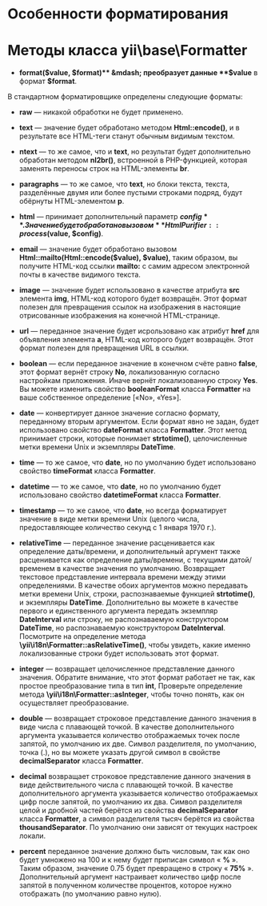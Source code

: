 Особенности форматирования
====================

# Методы класса yii\base\Formatter

* **format($value, $format)** &mdash; преобразует данные **$value** в формат **$format**.

В стандартном форматировщике определены следующие форматы:

* **raw** &mdash; никакой обработки не будет применено.

* **text** &mdash; значение будет обработано методом **Html::encode()**, и в результате все HTML-теги станут обычным видимым текстом.

* **ntext** &mdash; то же самое, что и **text**, но результат будет дополнительно обработан методом **nl2br()**, встроенной в PHP-функцией, которая заменять переносы строк на HTML-элементы **br**.

* **paragraphs** &mdash; то же самое, что **text**, но блоки текста, текста, разделённые двумя или более пустыми строками подряд, будут обёрнуты HTML-элементом **p**.

* **html** &mdash; принимает дополнительный параметр **$config**. Значение будет обработано вызовом **HtmlPurifier::process($value, $config)**.

* **email** &mdash; значение будет обработано вызовом **Html::mailto(Html::encode($value), $value)**, таким образом, вы получите HTML-код ссылки **mailto:** с самим адресом электронной почты в качестве видимого текста.

* **image** &mdash; значение будет использовано в качестве атрибута **src** элемента **img**, HTML-код которого будет возвращён. Этот формат полезен для превращения ссылок на изображения в настоящие  отрисованные изображения на конечной HTML-странице.

* **url** &mdash; переданное значение будет исрользовано как атрибут **href** для объявления элемента **a**, HTML-код которого будет возвращён. Этот формат полезен для превращения URL в ссылки.

* **boolean** &mdash; если переданное значение в конечном счёте равно **false**, этот формат вернёт строку **No**, локализованную согласно настройкам приложения. Иначе вернёт локализованную строку **Yes**. Вы можете изменить свойство **booleanFormat** класса **Formatter** на ваше собственное определение [«No», «Yes»].

* **date** &mdash; конвертирует данное значение согласно формату, переданному вторым аргументом. Если формат явно не задан, будет использовано свойство **dateFormat** класса **Formatter**. Этот метод принимает строки, которые понимает **strtotime()**, целочисленные метки времени Unix и экземпляры **DateTime**.

* **time** &mdash; то же самое, что **date**, но по умолчанию будет использовано свойство **timeFormat** класса **Formatter**.

* **datetime** &mdash; то же самое, что **date**, но по умолчанию будет использовано свойство **datetimeFormat** класса **Formatter**.

* **timestamp** &mdash; то же самое, что **date**, но всегда форматирует значение в виде метки времени Unix (целого числа, предоставляющее количество секунд с 1 января 1970 г.).

* **relativeTime** &mdash; переданное значение расценивается как определение даты/времени, и дополнительный аргумент также расценивается как определение даты/времени, с текущими датой/временем в качестве значения по умолчанию. Возвращает текстовое представление интервала времени между этими определениями. В качестве обоих аргументов можно передавать метки времени Unix, строки, распознаваемые функцией **strtotime()**, и экземпляры **DateTime**. Дополнительно вы можете в качестве первого и единственного аргумента передать экземпляр **DateInterval** или строку, не распознаваемую конструктором **DateTime**, но распознаваемую конструктором **DateInterval**. Посмотрите на определение метода **\yii\i18n\Formatter::asRelativeTime()**, чтобы увидеть, какие именно локализованные строки будет использовать этот формат.


* **integer** &mdash; возвращает целочисленное представление данного значения. Обратите внимание, что этот формат работает не так, как простое преобразование типа в тип **int**, Проверьте определение метода **\yii\i18n\Formatter::asInteger**, чтобы точно понять, как он осуществляет преобразование.

* **double** &mdash; возвращает строковое представление данного значения в виде числа с плавающей точкой. В качестве дополнительного аргумента указывается количество отображаемых точек после запятой, по умолчанию их две. Символ разделителя, по умолчанию, точка (.), но вы можете указать другой символ в свойстве **decimalSeparator** класса **Formatter**.

* **decimal** возвращает строковое представление данного значения в виде действительного числа с плавающей точкой. В качестве дополнительного аргумента указывается количество отображаемых цифр после запятой, по умолчанию их два. Символ разделителя целой и дробной частей берётся из свойства **decimalSeparator** класса **Formatter**, а символ разделителя тысяч берётся из свойства **thousandSeparator**. По умолчанию они зависят от текущих настроек локали.

* **percent** переданное значение должно быть числовым, так как оно будет умножено на 100 и к нему будет приписан символ « **%** ». Таким образом, значение 0.75 будет превращено в строку « **75%** ». Дополнительный аргумент настраивает количество цифр после запятой в полученном количестве процентов, которое нужно отображать (по умолчанию равно нулю).









